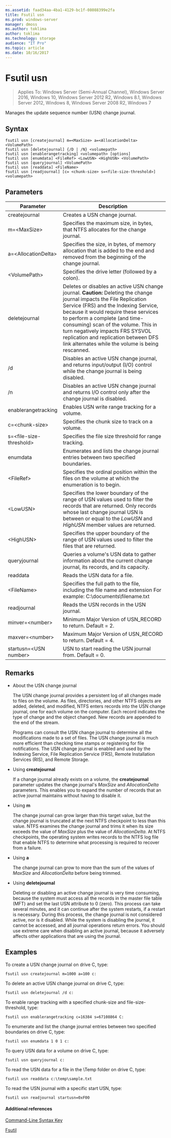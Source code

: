 ```yaml
---
ms.assetid: faad34aa-4ba1-4129-bc1f-08088399e2fa
title: Fsutil usn
ms.prod: windows-server
manager: dmoss
ms.author: toklima
author: toklima
ms.technology: storage
audience: "IT Pro"
ms.topic: article
ms.date: 10/16/2017
---
```

# Fsutil usn
>Applies To: Windows Server (Semi-Annual Channel), Windows Server 2016, Windows 10, Windows Server 2012 R2, Windows 8.1, Windows Server 2012, Windows 8, Windows Server 2008 R2, Windows 7

Manages the update sequence number (USN) change journal.

## Syntax

```
fsutil usn [createjournal] m=<MaxSize> a=<AllocationDelta> <VolumePath>
fsutil usn [deletejournal] {/D | /N} <volumepath>
fsutil usn [enablerangetracking] <volumepath> [options]
fsutil usn [enumdata] <FileRef> <LowUSN> <HighUSN> <VolumePath>
fsutil usn [queryjournal] <VolumePath>
fsutil usn [readdata] <FileName>
fsutil usn [readjournal] [c= <chunk-size> s=<file-size-threshold>] <volumepath>
```

## Parameters

|Parameter|Description|
|-------------|---------------|
|createjournal|Creates a USN change journal.|
|m=\<MaxSize>|Specifies the maximum size, in bytes, that NTFS allocates for the change journal.|
|a=\<AllocationDelta>|Specifies the size, in bytes, of memory allocation that is added to the end and removed from the beginning of the change journal.|
|\<VolumePath>|Specifies the drive letter (followed by a colon).|
|deletejournal|Deletes or disables an active USN change journal. **Caution:** Deleting the change journal impacts the File Replication Service (FRS) and the Indexing Service, because it would require these services to perform a complete (and time-consuming) scan of the volume. This in turn negatively impacts FRS SYSVOL replication and replication between DFS link alternates while the volume is being rescanned.|
|/d|Disables an active USN change journal, and returns input/output (I/O) control while the change journal is being disabled.|
|/n|Disables an active USN change journal and returns I/O control only after the change journal is disabled.|
|enablerangetracking|Enables USN write range tracking for a volume.|
|c=\<chunk-size>|Specifies the chunk size to track on a volume.|
|s=\<file-size-threshold>|Specifies the file size threshold for range tracking.|
|enumdata|Enumerates and lists the change journal entries between two specified boundaries.|
|\<FileRef>|Specifies the ordinal position within the files on the volume at which the enumeration is to begin.|
|\<LowUSN>|Specifies the lower boundary of the range of USN values used to filter the records that are returned. Only records whose last change journal USN is between or equal to the *LowUSN* and *HighUSN* member values are returned.|
|\<HighUSN>|Specifies the upper boundary of the range of USN values used to filter the files that are returned.|
|queryjournal|Queries a volume's USN data to gather information about the current change journal, its records, and its capacity.|
|readdata|Reads the USN data for a file.|
|\<FileName>|Specifies the full path to the file, including the file name and extension For example: C:\documents\filename.txt|
|readjournal|Reads the USN records in the USN journal.|
|minver=\<number>|Minimum Major Version of USN_RECORD to return. Default = 2.|
|maxver=\<number>|Maximum Major Version of USN_RECORD to return. Default = 4.|
|startusn=\<USN number>|USN to start reading the USN journal from. Default = 0.|


## Remarks

-   About the USN change journal

    The USN change journal provides a persistent log of all changes made to files on the volume. As files, directories, and other NTFS objects are added, deleted, and modified, NTFS enters records into the USN change journal, one for each volume on the computer. Each record indicates the type of change and the object changed. New records are appended to the end of the stream.

    Programs can consult the USN change journal to determine all the modifications made to a set of files. The USN change journal is much more efficient than checking time stamps or registering for file notifications. The USN change journal is enabled and used by the Indexing Service, File Replication Service (FRS), Remote Installation Services (RIS), and Remote Storage.

-   Using **createjournal**

    If a change journal already exists on a volume, the **createjournal** parameter updates the change journal's *MaxSize* and *AllocationDelta* parameters. This enables you to expand the number of records that an active journal maintains without having to disable it.

-   Using **m**

    The change journal can grow larger than this target value, but the change journal is truncated at the next NTFS checkpoint to less than this value. NTFS examines the change journal and trims it when its size exceeds the value of *MaxSize* plus the value of *AllocationDelta*. At NTFS checkpoints, the operating system writes records to the NTFS log file that enable NTFS to determine what processing is required to recover from a failure.

-   Using **a**

    The change journal can grow to more than the sum of the values of *MaxSize* and *AllocationDelta* before being trimmed.

-   Using **deletejournal**

    Deleting or disabling an active change journal is very time consuming, because the system must access all the records in the master file table (MFT) and set the last USN attribute to 0 (zero). This process can take several minutes, and it can continue after the system restarts, if a restart is necessary. During this process, the change journal is not considered active, nor is it disabled. While the system is disabling the journal, it cannot be accessed, and all journal operations return errors. You should use extreme care when disabling an active journal, because it adversely affects other applications that are using the journal.

## <a name="BKMK_examples"></a>Examples
To create a USN change journal on drive C, type:

```
fsutil usn createjournal m=1000 a=100 c:
```

To delete an active USN change journal on drive C, type:

```
fsutil usn deletejournal /d c:
```

To enable range tracking with a specified chunk-size and file-size-threshold, type:

```
fsutil usn enablerangetracking c=16384 s=67108864 C:
```

To enumerate and list the change journal entries between two specified boundaries on drive C, type:

```
fsutil usn enumdata 1 0 1 c:
```

To query USN data for a volume on drive C, type:

```
fsutil usn queryjournal c:
```

To read the USN data for a file in the \Temp folder on drive C, type:

```
fsutil usn readdata c:\temp\sample.txt
```

To read the USN journal with a specific start USN, type:

```
fsutil usn readjournal startusn=0xF00
```

#### Additional references
[Command-Line Syntax Key](Command-Line-Syntax-Key.md)

[Fsutil](Fsutil.md)



